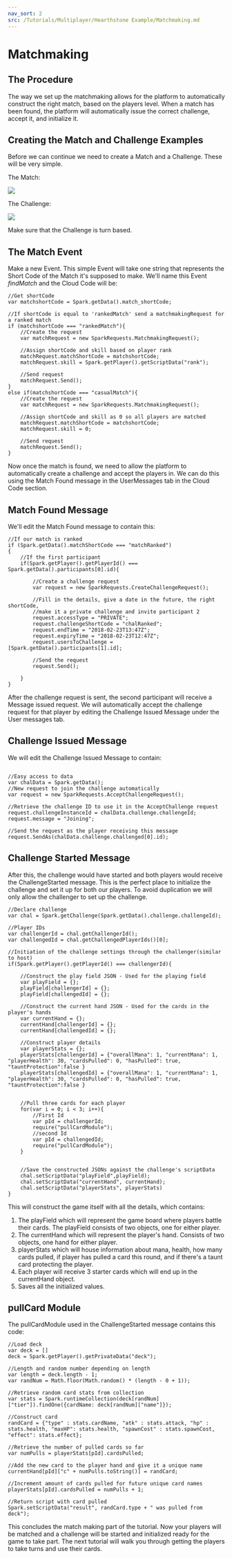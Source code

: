 ```yaml
---
nav_sort: 2
src: /Tutorials/Multiplayer/Hearthstone Example/Matchmaking.md
---
```


# Matchmaking

## The Procedure

The way we set up the matchmaking allows for the platform to automatically construct the right match, based on the players level. When a match has been found, the platform will automatically issue the correct challenge, accept it, and initialize it.

## Creating the Match and Challenge Examples

Before we can continue we need to create a Match and a Challenge. These will be very simple.

The Match:

![](img/3.png)

The Challenge:

![](img/4.png)

Make sure that the Challenge is turn based.

## The Match Event

Make a new Event. This simple Event will take one string that represents the Short Code of the Match it's supposed to make. We'll name this Event *findMatch* and the Cloud Code will be:

```
//Get shortCode
var matchshortCode = Spark.getData().match_shortCode;

//If shortCode is equal to 'rankedMatch' send a matchmakingRequest for a ranked match
if (matchshortCode === "rankedMatch"){
    //Create the request
    var matchRequest = new SparkRequests.MatchmakingRequest();

    //Assign shortCode and skill based on player rank
    matchRequest.matchShortCode = matchshortCode;
    matchRequest.skill = Spark.getPlayer().getScriptData("rank");

    //Send request
    matchRequest.Send();
}
else if(matchshortCode === "casualMatch"){
    //Create the request
    var matchRequest = new SparkRequests.MatchmakingRequest();

    //Assign shortCode and skill as 0 so all players are matched
    matchRequest.matchShortCode = matchshortCode;
    matchRequest.skill = 0;

    //Send request
    matchRequest.Send();
}
```

Now once the match is found, we need to allow the platform to automatically create a challenge and accept the players in. We can do this using the Match Found message in the UserMessages tab in the Cloud Code section.

## Match Found Message

We'll edit the Match Found message to contain this:

```
//If our match is ranked
if (Spark.getData().matchShortCode === "matchRanked")
{
    //If the first participant
    if(Spark.getPlayer().getPlayerId() === Spark.getData().participants[0].id){

        //Create a challenge request
        var request = new SparkRequests.CreateChallengeRequest();

        //Fill in the details, give a date in the future, the right shortCode,
        //make it a private challenge and invite participant 2
        request.accessType = "PRIVATE";
        request.challengeShortCode = "chalRanked";
        request.endTime = "2018-02-23T13:47Z";
        request.expiryTime = "2018-02-23T12:47Z";
        request.usersToChallenge = [Spark.getData().participants[1].id];

        //Send the request
        request.Send();

    }
}
```
After the challenge request is sent, the second participant will receive a Message issued request. We will automatically accept the challenge request for that player by editing the Challenge Issued Message under the User messages tab.

## Challenge Issued Message

We will edit the Challenge Issued Message to contain:

```

//Easy access to data
var chalData = Spark.getData();
//New request to join the challenge automatically
var request = new SparkRequests.AcceptChallengeRequest();

//Retrieve the challenge ID to use it in the AcceptChallenge request
request.challengeInstanceId = chalData.challenge.challengeId;
request.message = "Joining";

//Send the request as the player receiving this message
request.SendAs(chalData.challenge.challenged[0].id);

```

## Challenge Started Message

After this, the challenge would have started and both players would receive the ChallengeStarted message. This is the perfect place to initialize the challenge and set it up for both our players. To avoid duplication we will only allow the challenger to set up the challenge.

```
//Declare challenge
var chal = Spark.getChallenge(Spark.getData().challenge.challengeId);

//Player IDs
var challengerId = chal.getChallengerId();
var challengedId = chal.getChallengedPlayerIds()[0];

//Initiation of the challenge settings through the challenger(similar to host)
if(Spark.getPlayer().getPlayerId() === challengerId){

    //Construct the play field JSON - Used for the playing field
    var playField = {};
    playField[challengerId] = {};
    playField[challengedId] = {};

    //Construct the current hand JSON - Used for the cards in the player's hands
    var currentHand = {};
    currentHand[challengerId] = {};
    currentHand[challengedId] = {};

    //Construct player details
    var playerStats = {};
    playerStats[challengerId] = {"overallMana": 1, "currentMana": 1, "playerHealth": 30, "cardsPulled": 0, "hasPulled": true, "tauntProtection":false }
    playerStats[challengedId] = {"overallMana": 1, "currentMana": 1, "playerHealth": 30, "cardsPulled": 0, "hasPulled": true, "tauntProtection":false }


    //Pull three cards for each player
    for(var i = 0; i < 3; i++){
        //First Id
        var pId = challengerId;
        require("pullCardModule");
        //second Id
        var pId = challengedId;
        require("pullCardModule");
    }


    //Save the constructed JSONs against the challenge's scriptData
    chal.setScriptData("playField",playField);
    chal.setScriptData("currentHand", currentHand);
    chal.setScriptData("playerStats", playerStats)
}
```

This will construct the game itself with all the details, which contains:

1. The playField which will represent the game board where players battle their cards. The playField consists of two objects, one for either player.
2. The currentHand which will represent the player's hand. Consists of two objects, one hand for either player.
3. playerStats which will house information about mana, health, how many cards pulled, if player has pulled a card this round, and if there's a taunt card protecting the player.
4. Each player will receive 3 starter cards which will end up in the currentHand object.
5. Saves all the initialized values.

## pullCard Module

The pullCardModule used in the ChallengeStarted message contains this code:

```
//Load deck
var deck = []
deck = Spark.getPlayer().getPrivateData("deck");

//Length and random number depending on length
var length = deck.length - 1;
var randNum = Math.floor(Math.random() * (length - 0 + 1));

//Retrieve random card stats from collection
var stats = Spark.runtimeCollection(deck[randNum]["tier"]).findOne({cardName: deck[randNum]["name"]});

//Construct card
randCard = {"type" : stats.cardName, "atk" : stats.attack, "hp" : stats.health, "maxHP": stats.health, "spawnCost" : stats.spawnCost, "effect": stats.effect};

//Retrieve the number of pulled cards so far
var numPulls = playerStats[pId].cardsPulled;

//Add the new card to the player hand and give it a unique name
currentHand[pId]["c" + numPulls.toString()] = randCard;

//Increment amount of cards pulled for future unique card names
playerStats[pId].cardsPulled = numPulls + 1;

//Return script with card pulled
Spark.setScriptData("result", randCard.type + " was pulled from deck");

```

This concludes the match making part of the tutorial. Now your players will be matched and a challenge will be started and initialized ready for the game to take part. The next tutorial will walk you through getting the players to take turns and use their cards.
